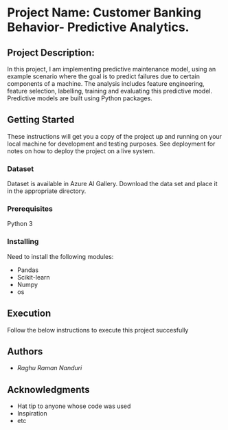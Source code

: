 # Project Name: Customer Banking Behavior- Predictive Analytics.

## Project Description: 

In this project, I am implementing predictive maintenance model, using an example  scenario where the goal is to predict failures due to certain components of a machine. The analysis includes feature engineering, feature selection, labelling, training and evaluating this predictive model. Predictive models are built using Python packages. 

## Getting Started

These instructions will get you a copy of the project up and running on your local machine for development and testing purposes. See deployment for notes on how to deploy the project on a live system.


### Dataset

Dataset is available in Azure AI Gallery.
Download the data set and place it in the appropriate directory. 

### Prerequisites

Python 3


### Installing

Need to install the following modules:

* Pandas
* Scikit-learn
* Numpy
* os


## Execution

Follow the below instructions to execute this project succesfully


## Authors

- *Raghu Raman Nanduri* 


## Acknowledgments

* Hat tip to anyone whose code was used
* Inspiration
* etc

